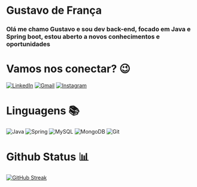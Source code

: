 # Gustavo de França
### Olá me chamo Gustavo e sou dev back-end, focado em Java e Spring boot, estou aberto a novos conhecimentos e oportunidades

# Vamos nos conectar? 😉

[![LinkedIn](https://img.shields.io/badge/LinkedIn-black?style=for-the-badge&logo=linkedin&logoColor=blue)](https://www.linkedin.com/in/gustavo-fonseca-384a91206/) 
[![Gmail](https://img.shields.io/badge/Gmail-black?style=for-the-badge&logo=gmail&logoColor=red)](mailto:guto602@gmail.com)
[![Instagram](https://img.shields.io/badge/-Instagram-black?style=for-the-badge&logo=instagram)](https://www.instagram.com/tavinffo/)

# Linguagens 📚
![Java](https://img.shields.io/badge/java-black.svg?style=for-the-badge&logo=openjdk) 
![Spring](https://img.shields.io/badge/spring-black.svg?style=for-the-badge&logo=spring)
![MySQL](https://img.shields.io/badge/MySQL-black?style=for-the-badge&logo=mysql)
![MongoDB](https://img.shields.io/badge/MongoDB-black.svg?style=for-the-badge&logo=mongodb)
![Git](https://img.shields.io/badge/GIT-black?style=for-the-badge&logo=git)

# Github Status 📊

[![GitHub Streak](https://streak-stats.demolab.com/?user=GugsFranca&theme=buefy-dark)](https://git.io/streak-stats)


